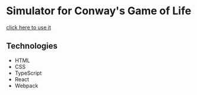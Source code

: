 # Simulator for Conway's Game of Life

<a href="https://joshuasearle.github.io/gol-sim/" target="_blank">click here to use it</a>

## Technologies

- HTML
- CSS
- TypeScript
- React
- Webpack

